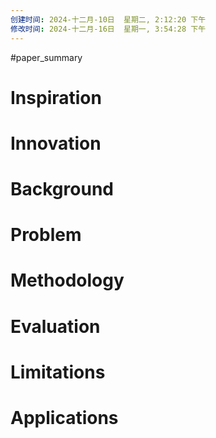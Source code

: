 ```yaml
---
创建时间: 2024-十二月-10日  星期二, 2:12:20 下午
修改时间: 2024-十二月-16日  星期一, 3:54:28 下午
---
```

#paper_summary 

# Inspiration



# Innovation



# Background



# Problem



# Methodology



# Evaluation



# Limitations



# Applications